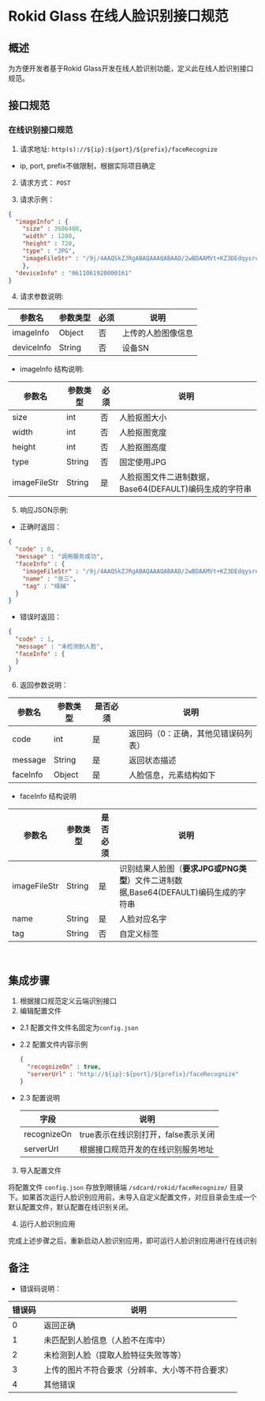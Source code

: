 # Rokid Glass 在线人脸识别接口规范

## 概述

为方便开发者基于Rokid Glass开发在线人脸识别功能，定义此在线人脸识别接口规范。

## 接口规范

### 在线识别接口规范

1. 请求地址: `http(s)://${ip}:${port}/${prefix}/faceRecognize`

  - ip, port, prefix不做限制，根据实际项目确定

2. 请求方式： `POST`

3. 请求示例：

  ```json
  {
    "imageInfo" : {
      "size" : 3686400,
      "width" : 1280,
      "height" : 720,
      "type" : "JPG",
      "imageFileStr" : "/9j/4AAQSkZJRgABAQAAAQABAAD/2wBDAAMVt+KZ3DEdqysreMn/9k=\n"
      },
    "deviceInfo" : "0611061920000161"
  }
  ```

4. 请求参数说明:
  
参数名 | 参数类型 | 必须 | 说明
--- | --- | --- | --- 
imageInfo | Object | 否 | 上传的人脸图像信息
deviceInfo | String | 否 | 设备SN

  - imageInfo 结构说明:

参数名|参数类型|必须|说明
---|---|---|--- 
size | int | 否 | 人脸抠图大小
width | int | 否 | 人脸抠图宽度 
height | int | 否 | 人脸抠图高度 
type | String | 否 | 固定使用JPG 
imageFileStr | String | 是 | 人脸抠图文件二进制数据，Base64(DEFAULT)编码生成的字符串

5. 响应JSON示例:

  - 正确时返回：

  ```json
  {
    "code" : 0,
    "message" : "调用服务成功",
    "faceInfo" : {
      "imageFileStr" : "/9j/4AAQSkZJRgABAQAAAQABAAD/2wBDAAMVt+KZ3DEdqysreMn/9k=\n",
      "name" : "张三",
      "tag" : "缉捕"
    }
  }
  ```

  - 错误时返回：

  ```json
  {
    "code" : 1,
    "message" : "未检测到人脸",
    "faceInfo" : {
    }
  }
  ```

6. 返回参数说明：

参数名|参数类型|是否必须|说明
----|----|----|---- 
code | int | 是 | 返回码（0：正确，其他见错误码列表）
message | String | 是 | 返回状态描述
faceInfo | Object | 是 | 人脸信息，元素结构如下


- faceInfo 结构说明

参数名|参数类型|是否必须|说明
----|----|----|---- 
imageFileStr | String | 是 | 识别结果人脸图（**要求JPG或PNG类型**）文件二进制数据,Base64(DEFAULT)编码生成的字符串 
name | String | 是 | 人脸对应名字 
tag | String | 否 | 自定义标签

​

## 集成步骤

1. 根据接口规范定义云端识别接口
2. 编辑配置文件

  - 2.1 配置文件文件名固定为`config.json`
  - 2.2 配置文件内容示例

    ```json
    {
      "recognizeOn" : true,
      "serverUrl" : "http://${ip}:${port}/${prefix}/faceRecognize"
    }
    ```

  - 2.3 配置说明

    字段|说明 
    ---|---
    recognizeOn | true表示在线识别打开，false表示关闭 
    serverUrl | 根据接口规范开发的在线识别服务地址 

3. 导入配置文件

  将配置文件 `config.json` 存放到眼镜端 `/sdcard/rokid/faceRecognize/` 目录下。如果首次运行人脸识别应用前，未导入自定义配置文件，对应目录会生成一个默认配置文件，默认配置在线识别关闭。

4. 运行人脸识别应用

  完成上述步骤之后，重新启动人脸识别应用，即可运行人脸识别应用进行在线识别

## 备注

- 错误码说明：

错误码 | 说明
---|------------------------
0   | 返回正确                     
1   | 未匹配到人脸信息（人脸不在库中）         
2   | 未检测到人脸（提取人脸特征失败等等）       
3   | 上传的图片不符合要求（分辨率、大小等不符合要求） 
4   | 其他错误                     
